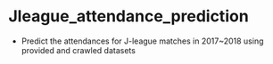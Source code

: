 # Jleague_attendance_prediction
- Predict the attendances for J-league matches in 2017~2018 using provided and crawled datasets
